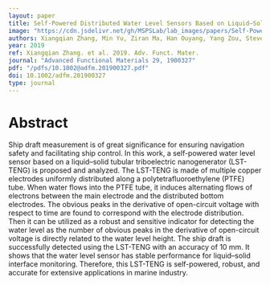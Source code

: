 ```yaml
---
layout: paper
title: Self-Powered Distributed Water Level Sensors Based on Liquid–Solid Triboelectric Nanogenerators for Ship Draft Detecting
image: "https://cdn.jsdelivr.net/gh/MSPSLab/lab_images/papers/Self-Powered-Distributed.png"
authors: Xiangqian Zhang, Min Yu, Ziran Ma, Han Ouyang, Yang Zou, Steven L. Zhang, Hukai Niu, Xinxiang Pan, Minyi Xu, Zhou Li, Zhong Lin Wang
year: 2019
ref: Xiangqian Zhang. et al. 2019. Adv. Funct. Mater.
journal: "Advanced Functional Materials 29, 1900327"
pdf: "/pdfs/10.1002@adfm.201900327.pdf"
doi: 10.1002/adfm.201900327
type: journal
---
```


# Abstract

Ship draft measurement is of great significance for ensuring navigation safety and facilitating ship control. In this work, a self-powered water level sensor based on a liquid–solid tubular triboelectric nanogenerator (LST-TENG) is proposed and analyzed. The LST-TENG is made of multiple copper electrodes uniformly distributed along a polytetrafluoroethylene (PTFE) tube. When water flows into the PTFE tube, it induces alternating flows of electrons between the main electrode and the distributed bottom electrodes. The obvious peaks in the derivative of open-circuit voltage with respect to time are found to correspond with the electrode distribution. Then it can be utilized as a robust and sensitive indicator for detecting the water level as the number of obvious peaks in the derivative of open-circuit voltage is directly related to the water level height. The ship draft is successfully detected using the LST-TENG with an accuracy of 10 mm. It shows that the water level sensor has stable performance for liquid–solid interface monitoring. Therefore, this LST-TENG is self-powered, robust, and accurate for extensive applications in marine industry.

